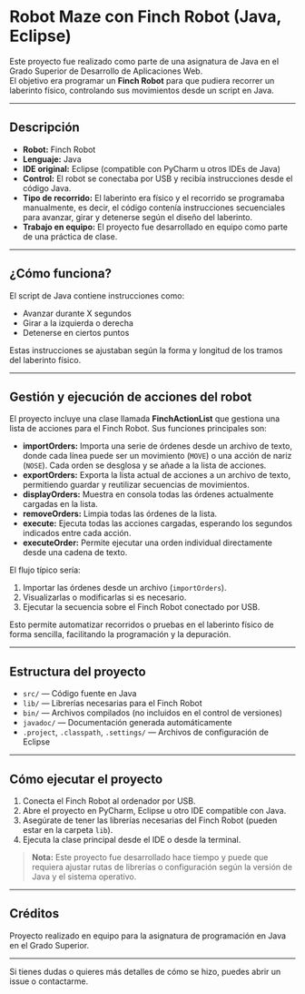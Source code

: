 # Robot Maze con Finch Robot (Java, Eclipse)

Este proyecto fue realizado como parte de una asignatura de Java en el Grado Superior de Desarrollo de Aplicaciones Web.  
El objetivo era programar un **Finch Robot** para que pudiera recorrer un laberinto físico, controlando sus movimientos desde un script en Java.

---

## Descripción

- **Robot:** Finch Robot
- **Lenguaje:** Java
- **IDE original:** Eclipse (compatible con PyCharm u otros IDEs de Java)
- **Control:** El robot se conectaba por USB y recibía instrucciones desde el código Java.
- **Tipo de recorrido:** El laberinto era físico y el recorrido se programaba manualmente, es decir, el código contenía instrucciones secuenciales para avanzar, girar y detenerse según el diseño del laberinto.
- **Trabajo en equipo:** El proyecto fue desarrollado en equipo como parte de una práctica de clase.

---

## ¿Cómo funciona?

El script de Java contiene instrucciones como:
- Avanzar durante X segundos
- Girar a la izquierda o derecha
- Detenerse en ciertos puntos

Estas instrucciones se ajustaban según la forma y longitud de los tramos del laberinto físico.

---

## Gestión y ejecución de acciones del robot

El proyecto incluye una clase llamada **FinchActionList** que gestiona una lista de acciones para el Finch Robot. Sus funciones principales son:

- **importOrders:** Importa una serie de órdenes desde un archivo de texto, donde cada línea puede ser un movimiento (`MOVE`) o una acción de nariz (`NOSE`). Cada orden se desglosa y se añade a la lista de acciones.
- **exportOrders:** Exporta la lista actual de acciones a un archivo de texto, permitiendo guardar y reutilizar secuencias de movimientos.
- **displayOrders:** Muestra en consola todas las órdenes actualmente cargadas en la lista.
- **removeOrders:** Limpia todas las órdenes de la lista.
- **execute:** Ejecuta todas las acciones cargadas, esperando los segundos indicados entre cada acción.
- **executeOrder:** Permite ejecutar una orden individual directamente desde una cadena de texto.

El flujo típico sería:
1. Importar las órdenes desde un archivo (`importOrders`).
2. Visualizarlas o modificarlas si es necesario.
3. Ejecutar la secuencia sobre el Finch Robot conectado por USB.

Esto permite automatizar recorridos o pruebas en el laberinto físico de forma sencilla, facilitando la programación y la depuración.

---

## Estructura del proyecto

- `src/` — Código fuente en Java
- `lib/` — Librerías necesarias para el Finch Robot
- `bin/` — Archivos compilados (no incluidos en el control de versiones)
- `javadoc/` — Documentación generada automáticamente
- `.project`, `.classpath`, `.settings/` — Archivos de configuración de Eclipse

---

## Cómo ejecutar el proyecto

1. Conecta el Finch Robot al ordenador por USB.
2. Abre el proyecto en PyCharm, Eclipse u otro IDE compatible con Java.
3. Asegúrate de tener las librerías necesarias del Finch Robot (pueden estar en la carpeta `lib`).
4. Ejecuta la clase principal desde el IDE o desde la terminal.

> **Nota:** Este proyecto fue desarrollado hace tiempo y puede que requiera ajustar rutas de librerías o configuración según la versión de Java y el sistema operativo.

---

## Créditos

Proyecto realizado en equipo para la asignatura de programación en Java en el Grado Superior.

---

Si tienes dudas o quieres más detalles de cómo se hizo, puedes abrir un issue o contactarme.
